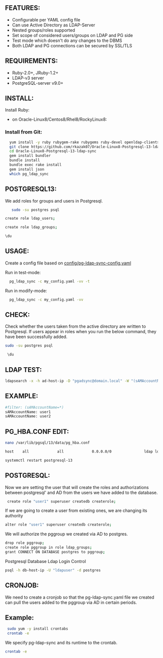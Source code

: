 ## FEATURES:

* Configurable per YAML config file
* Can use Active Directory as LDAP-Server
* Nested groups/roles supported
* Set scope of considered users/groups on LDAP and PG side
* Test mode which doesn't do any changes to the DBMS
* Both LDAP and PG connections can be secured by SSL/TLS

## REQUIREMENTS:

* Ruby-2.0+, JRuby-1.2+
* LDAP-v3 server
* PostgreSQL-server v9.0+

## INSTALL:

Install Ruby:

* on Oracle-Linux8/Centos8/Rhel8/RockyLinux8: 

### Install from Git:
```sh
  yum install -y ruby rubygem-rake rubygems ruby-devel openldap-clients git wget tar curl make  rubygem-bigdecimal.x86_64 redhat-rpm-config libpq-devel.x86_64 gcc nano
  git clone https://github.com/rkazak07/Oracle-Linux8-Postgresql-13-ldap-sync.git
  cd Oracle-Linux8-Postgresql-13-ldap-sync
  gem install bundler
  bundle install
  bundle exec rake install
  gem install json
  which pg_ldap_sync
```


## POSTGRESQL13:
We add roles for groups and users in Postgresql.
```sh
   sudo -su postgres psql
 ```
   ```sh
   create role ldap_users;
   ```
   ```sh
   create role ldap_groups;
   ```
   ```sh
  \du
 ```
 
 ## USAGE:

Create a config file based on
[config/pg-ldap-sync-config.yaml](https://github.com/rkazak07/Oracle-Linux8-Postgresql-13-ldap-sync/config/pg-ldap-sync.yaml)

Run in test-mode:
```sh
  pg_ldap_sync -c my_config.yaml -vv -t
```
Run in modify-mode:
```sh
  pg_ldap_sync -c my_config.yaml -vv
```
 
 
 ## CHECK:
 Check whether the users taken from the active directory are written to Postgresql. If users appear in roles when you run the below command, they have been successfully added.
 ```sh
 sudo -su postgres psql
 ```
 ```sh
  \du
 ```
 
 ## LDAP TEST:
 ```sh
 ldapsearch -x -h ad-host-ip -D "pgadsync@domain.local" -W "(sAMAccountName=*)" -b "OU=pgusers,OU=Service_Users,OU=organization-unit,DC=domain,DC=local"  | grep    sAMAccountName
 ```
## EXAMPLE:
```sh
#filter: (sAMAccountName=*)
sAMAccountName: user1
sAMAccountName: user2
```

## PG_HBA.CONF EDIT:
```sh
nano /var/lib/pgsql/13/data/pg_hba.conf
```
```sh
host    all             all             0.0.0.0/0               ldap ldapserver=domain-host-ip ldapport=389 ldapprefix=""
```
```sh
systemctl restart postgresql-13
```

## POSTGRESQL:
Now we are setting the user that will create the roles and authorizations between postgresql' and AD from the users we have added to the database.
```sh
 create role "user1" superuser createdb createrole;
 ```
 If we are going to create a user from existing ones, we are changing its authority
 ```sh
 alter role "user1" superuser createdb createrole;
 ```
 We will authorize the pggroup we created via AD to postgres.
 ```sh
 drop role pggroup; 
 create role pggroup in role ldap_groups;
 grant CONNECT ON DATABASE postgres to pggroup;
 ```
 Postgresql Database Ldap Login Control
  ```sh
 psql -h db-host-ip -U "ldapuser" -d postgres
 ```

## CRONJOB:
We need to create a cronjob so that the pg-ldap-sync.yaml file we created can pull the users added to the pggroup via AD in certain periods.
## Example:
```sh
 sudo yum -y install crontabs
 crontab -e
 ```
 We specify pg-ldap-sync and its runtime to the crontab.
 ```sh
 crontab -e
 ```
 
